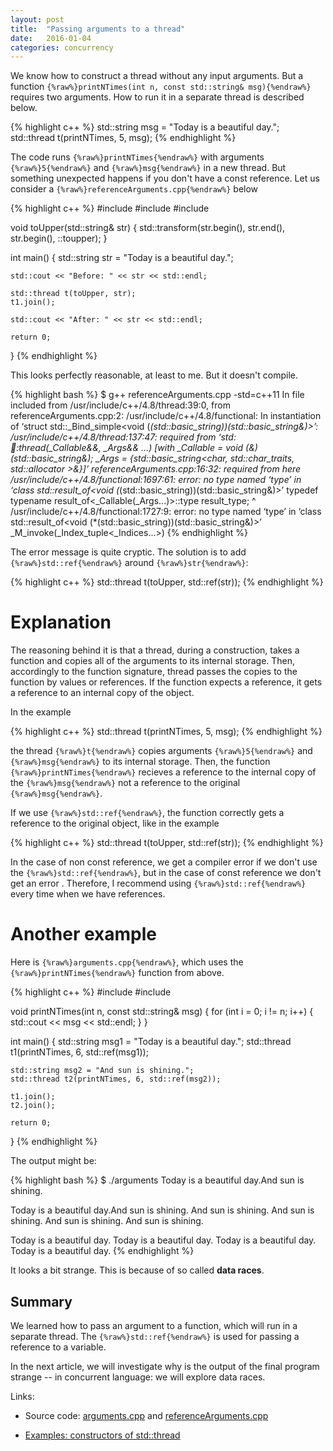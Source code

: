 ```yaml
---
layout: post
title:  "Passing arguments to a thread"
date:   2016-01-04
categories: concurrency
---
```


We know how to construct a thread without any input
arguments. But a function `{%raw%}printNTimes(int n, const std::string&
msg){%endraw%}` requires two arguments. How to run it in a separate
thread is described below.

{% highlight c++ %}
std::string msg = "Today is a beautiful day.";
std::thread t(printNTimes, 5, msg);
{% endhighlight %}

The code runs `{%raw%}printNTimes{%endraw%}` with arguments `{%raw%}5{%endraw%}`
and `{%raw%}msg{%endraw%}` in a new thread. But something unexpected happens if
you don't have a const reference. Let us consider a
`{%raw%}referenceArguments.cpp{%endraw%}` below

{% highlight c++ %}
#include <iostream>
#include <thread>
#include <algorithm>

void toUpper(std::string& str)
{
    std::transform(str.begin(), str.end(), str.begin(), ::toupper);
}

int main()
{
    std::string str = "Today is a beautiful day.";
    
    std::cout << "Before: " << str << std::endl;
    
    std::thread t(toUpper, str);
    t1.join();
    
    std::cout << "After: " << str << std::endl;

    return 0;
}
{% endhighlight %}

This looks perfectly reasonable, at least to me. But it doesn't compile.
 
{% highlight bash %}
$ g++ referenceArguments.cpp -std=c++11
In file included from /usr/include/c++/4.8/thread:39:0,
                 from referenceArguments.cpp:2:
/usr/include/c++/4.8/functional: In instantiation of ‘struct std::_Bind_simple<void (*(std::basic_string<char>))(std::basic_string<char>&)>’:
/usr/include/c++/4.8/thread:137:47:   required from ‘std::thread::thread(_Callable&&, _Args&& ...) [with _Callable = void (&)(std::basic_string<char>&); _Args = {std::basic_string<char, std::char_traits<char>, std::allocator<char> >&}]’
referenceArguments.cpp:16:32:   required from here
/usr/include/c++/4.8/functional:1697:61: error: no type named ‘type’ in ‘class std::result_of<void (*(std::basic_string<char>))(std::basic_string<char>&)>’
       typedef typename result_of<_Callable(_Args...)>::type result_type;
                                                             ^
/usr/include/c++/4.8/functional:1727:9: error: no type named ‘type’ in ‘class std::result_of<void (*(std::basic_string<char>))(std::basic_string<char>&)>’
         _M_invoke(_Index_tuple<_Indices...>)
{% endhighlight %}

The error message is quite cryptic. The solution is to add
`{%raw%}std::ref{%endraw%}` around `{%raw%}str{%endraw%}`:

{% highlight c++ %}
std::thread t(toUpper, std::ref(str));
{% endhighlight %}

Explanation
===========

The reasoning behind it is that a thread, during a construction, takes a
function and copies all of the arguments to its internal storage. Then,
accordingly to the function signature, thread passes the copies to the function
by values or references. If the function expects a reference, it
gets a reference to an internal copy of the object. 

In the example

{% highlight c++ %}
std::thread t(printNTimes, 5, msg);
{% endhighlight %}

the thread `{%raw%}t{%endraw%}` copies arguments `{%raw%}5{%endraw%}` and
`{%raw%}msg{%endraw%}` to its internal storage. Then, the function
`{%raw%}printNTimes{%endraw%}` recieves a reference to the internal copy of the
`{%raw%}msg{%endraw%}` not a reference to the original `{%raw%}msg{%endraw%}`.

If we use `{%raw%}std::ref{%endraw%}`, the function correctly gets a reference
to the original object, like in the example

{% highlight c++ %}
std::thread t(toUpper, std::ref(str));
{% endhighlight %}

In the case of non const reference, we get a compiler error if we don't use the
`{%raw%}std::ref{%endraw%}`, but in the case of const reference we don't get an
error . Therefore, I recommend using `{%raw%}std::ref{%endraw%}` every time when
we have references.

Another example
===============

Here is `{%raw%}arguments.cpp{%endraw%}`, which uses the
`{%raw%}printNTimes{%endraw%}` function from above.

{% highlight c++ %}
#include <iostream>
#include <thread>

void printNTimes(int n, const std::string& msg)
{
    for (int i = 0; i != n; i++)
    {
        std::cout << msg << std::endl;
    }
}

int main()
{
    std::string msg1 = "Today is a beautiful day.";
    std::thread t1(printNTimes, 6, std::ref(msg1));
    
    std::string msg2 = "And sun is shining.";
    std::thread t2(printNTimes, 6, std::ref(msg2));
    
    t1.join();
    t2.join();
    
    return 0;
}
{% endhighlight %}

The output might be:

{% highlight bash %}
$ ./arguments 
Today is a beautiful day.And sun is shining.

Today is a beautiful day.And sun is shining.
And sun is shining.
And sun is shining.
And sun is shining.
And sun is shining.

Today is a beautiful day.
Today is a beautiful day.
Today is a beautiful day.
Today is a beautiful day.
{% endhighlight %}

It looks a bit strange. This is because of so called **data races**.

Summary
-------

We learned how to pass an argument to a function, which will run in a separate
thread. The `{%raw%}std::ref{%endraw%}` is used for passing a reference to a
variable.

In the next article, we will investigate why is the output of the final
program strange -- in concurrent language: we will explore data races.

Links:

* Source code: [arguments.cpp](https://github.com/jakaspeh/concurrency/blob/master/arguments.cpp) and [referenceArguments.cpp](https://github.com/jakaspeh/concurrency/blob/master/referenceArguments.cpp)

* [Examples: constructors of std::thread](http://en.cppreference.com/w/cpp/thread/thread/thread#Example)


